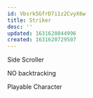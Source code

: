 ```yaml
---
id: Vbsrk5GfrD7i1z2CvyX6w
title: Striker
desc: ''
updated: 1631620844996
created: 1631620729507
---
```


Side Scroller

NO backtracking

Playable Character
